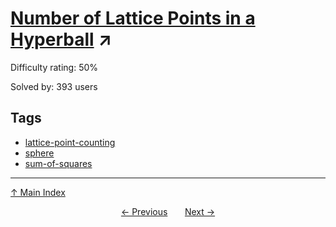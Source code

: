 # [Number of Lattice Points in a Hyperball](https://projecteuler.net/problem=596) ↗️

Difficulty rating: 50%

Solved by: 393 users
## Tags

- [lattice-point-counting](../tags/lattice-point-counting.md)
- [sphere](../tags/sphere.md)
- [sum-of-squares](../tags/sum-of-squares.md)



---

[↑ Main Index](../README.md)


<div align=center><a href='595.md'>← Previous</a> &nbsp;&nbsp; &nbsp;&nbsp;  <a href='597.md'>Next →</a></div>

